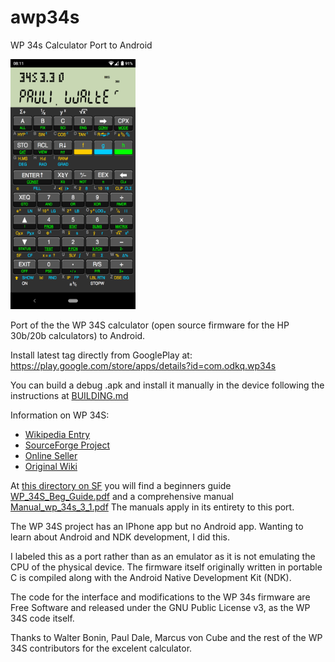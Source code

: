 # awp34s

WP 34s Calculator Port to Android

<img src="doc/awp34s-a2.jpg" alt="Screenshot" width="200"/>

Port of the the WP 34S calculator (open source firmware for the HP 30b/20b
calculators) to Android.

Install latest tag directly from GooglePlay at:
https://play.google.com/store/apps/details?id=com.odkq.wp34s

You can build a debug .apk and install it manually in the device following the
instructions at [BUILDING.md](BUILDING.md)

Information on WP 34S:

  - [Wikipedia Entry](https://en.wikipedia.org/wiki/HP_30b#WP_31S,_WP_34S_and_WP_34C)
  - [SourceForge Project](https://sourceforge.net/projects/wp34s/)
  - [Online Seller](https://commerce.hpcalc.org/34s.php)
  - [Original Wiki](http://www.wiki4hp.com/doku.php?id=34s:repurposing_project)

At [this directory on SF](https://sourceforge.net/projects/wp34s/files/doc/)
you will find a beginners guide
[WP_34S_Beg_Guide.pdf](https://pilotfiber.dl.sourceforge.net/project/wp34s/doc/WP_34S_Beg_Guide.pdf)
and a comprehensive manual
[Manual_wp_34s_3_1.pdf](https://deac-ams.dl.sourceforge.net/project/wp34s/doc/Manual_wp_34s_3_1.pdf")
The manuals apply in its entirety to this port.

The WP 34S project has an IPhone app but no Android app. Wanting to learn
about Android and NDK development, I did this.

I labeled this as a port rather than as an emulator as it is not
emulating the CPU of the physical device. The firmware itself originally
written in portable C is compiled along with the
Android Native Development Kit (NDK).

The code for the interface and modifications to the WP 34s firmware are
Free Software and released under the GNU Public License v3, as the WP
34S code itself.

Thanks to Walter Bonin, Paul Dale, Marcus von Cube and the rest of the WP 34S
contributors for the excelent calculator.

